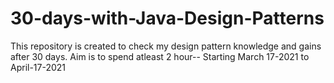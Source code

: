# 30-days-with-Java-Design-Patterns
This repository is created to check my design pattern knowledge and gains after 30 days. Aim is to spend atleast 2 hour-- Starting March 17-2021 to April-17-2021
